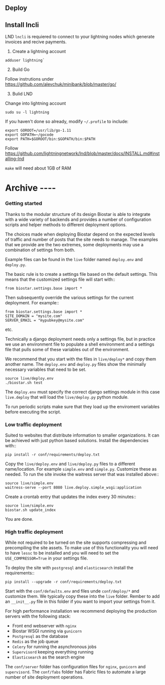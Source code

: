 ## Deploy

## Install lncli

LND `lncli` is requiered to connect to your lightning nodes which generate invoices and recive payments.

1. Create a lightning account

```
adduser lightning`
```

2. Build Go

Follow instrutions under https://github.com/alevchuk/minibank/blob/master/go/

3. Bulid LND

Change into lightning account
```
sudo su -l lightning
```

If you haven't done so already, modify `~/.profile` to include:
```
export GOROOT=/usr/lib/go-1.11
export GOPATH=~/gocode
export PATH=$GOROOT/bin:$GOPATH/bin:$PATH
```

Follow https://github.com/lightningnetwork/lnd/blob/master/docs/INSTALL.md#installing-lnd

`make` will need about 1GB of RAM


# Archive ----

### Getting started

Thanks to the modular structure of its design Biostar is able to integrate with
a wide variety of backends and provides a number of configuration scripts and helper
methods to different deployment options.

The choices made when deploying Biostar depend on the expected levels
of traffic and number of posts that the site needs to manage. The examples that
we provide are the two extremes, some deployments may use a combination of settings from both.

Example files can be found in the `live` folder named `deploy.env` and `deploy.py`.

The basic rule is to create a settings file based on the default settings. This means that
the customized settings file will start with::

    from biostar.settings.base import *

Then subsequently override the various settings for the current deployment. For example::

    from biostar.settings.base import *
    SITE_DOMAIN = "mysite.com"
    SERVER_EMAIL = "mypubkey@mysite.com"

etc.

Technically a django deployment needs only a settings file, but in practice we use an environment
file to populate a shell environment and a settings file that pulls some of these variables out of
the environment.

We recommend that you start with the files in `live/deploy*` and copy them another
name. The `deploy.env` and `deploy.py` files show the minimally necessary variables
that need to be set.

    source live/deploy.env
    ./biostar.sh test

The `deploy.env` must specify the correct django settings module in this case `live.deploy` that will
load the `live/deploy.py` python module.

To run periodic scripts make sure that they load up the enviroment variables before executing the
script.

### Low traffic deployment

Suited to websites that distribute information to smaller organizations. It can be achieved
with just python based solutions. Install the dependencies with::

    pip install -r conf/requirements/deploy.txt

Copy the `live/deploy.env` and `live/deploy.py` files to a different
name/location.  For example `simple.env` and `simple.py`.
Customize these as needed. To run the site invoke the waitress server that
was installed above::

    source live/simple.env
    waitress-serve --port 8080 live.deploy.simple_wsgi:application

Create a crontab entry that updates the index every 30 minutes::

    source live/simple.env
    biostar.sh update_index

You are done.

### High traffic deployment

While not required to be turned on the site supports compressing and precompiling the site assets.
To make use of this functionality you will need to have `lessc` to be installed and you will
need to set the `USE_COMPRESSOR=True` in your settings file.

To deploy the site with `postgresql` and `elasticsearch` install the requirements::

    pip install --upgrade -r conf/requirements/deploy.txt

Start with the `conf/defaults.env` and files unde `conf/deploy/*` and customize them.
We typically copy these into the `live` folder. Rember to add an `__init__.py` file in
this folder if you want to import your settings from it.

For high performance installation we recommend deploying the production servers with
the following stack:

* Front end webserver with `nginx`
* Biostar WSGI running via `gunicorn`
* `Postgresql` as the database
* `Redis` as the job queue
* `Celery` for running the asynchronous jobs
* `Supervisord` keeping everything running
* `Elasticsearch` as the search engine

The `conf/server` folder has configuration files for `nginx`, `gunicorn` and `supervisord`.
The `conf/fabs` folder has Fabric files to automate a large number of site deployment operations.


